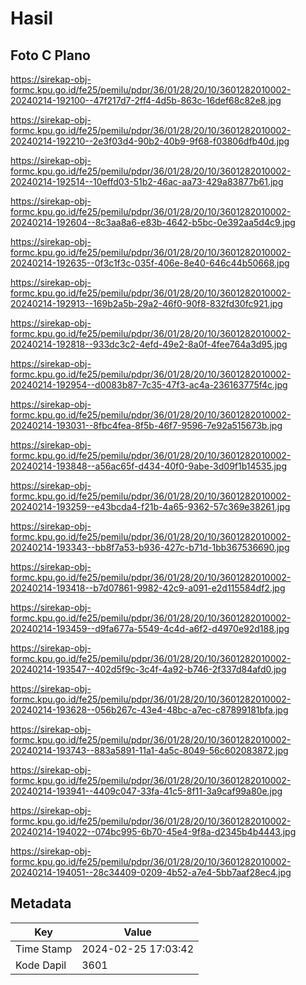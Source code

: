 # Hasil

## Foto C Plano

https://sirekap-obj-formc.kpu.go.id/fe25/pemilu/pdpr/36/01/28/20/10/3601282010002-20240214-192100--47f217d7-2ff4-4d5b-863c-16def68c82e8.jpg

https://sirekap-obj-formc.kpu.go.id/fe25/pemilu/pdpr/36/01/28/20/10/3601282010002-20240214-192210--2e3f03d4-90b2-40b9-9f68-f03806dfb40d.jpg

https://sirekap-obj-formc.kpu.go.id/fe25/pemilu/pdpr/36/01/28/20/10/3601282010002-20240214-192514--10effd03-51b2-46ac-aa73-429a83877b61.jpg

https://sirekap-obj-formc.kpu.go.id/fe25/pemilu/pdpr/36/01/28/20/10/3601282010002-20240214-192604--8c3aa8a6-e83b-4642-b5bc-0e392aa5d4c9.jpg

https://sirekap-obj-formc.kpu.go.id/fe25/pemilu/pdpr/36/01/28/20/10/3601282010002-20240214-192635--0f3c1f3c-035f-406e-8e40-646c44b50668.jpg

https://sirekap-obj-formc.kpu.go.id/fe25/pemilu/pdpr/36/01/28/20/10/3601282010002-20240214-192913--169b2a5b-29a2-46f0-90f8-832fd30fc921.jpg

https://sirekap-obj-formc.kpu.go.id/fe25/pemilu/pdpr/36/01/28/20/10/3601282010002-20240214-192818--933dc3c2-4efd-49e2-8a0f-4fee764a3d95.jpg

https://sirekap-obj-formc.kpu.go.id/fe25/pemilu/pdpr/36/01/28/20/10/3601282010002-20240214-192954--d0083b87-7c35-47f3-ac4a-236163775f4c.jpg

https://sirekap-obj-formc.kpu.go.id/fe25/pemilu/pdpr/36/01/28/20/10/3601282010002-20240214-193031--8fbc4fea-8f5b-46f7-9596-7e92a515673b.jpg

https://sirekap-obj-formc.kpu.go.id/fe25/pemilu/pdpr/36/01/28/20/10/3601282010002-20240214-193848--a56ac65f-d434-40f0-9abe-3d09f1b14535.jpg

https://sirekap-obj-formc.kpu.go.id/fe25/pemilu/pdpr/36/01/28/20/10/3601282010002-20240214-193259--e43bcda4-f21b-4a65-9362-57c369e38261.jpg

https://sirekap-obj-formc.kpu.go.id/fe25/pemilu/pdpr/36/01/28/20/10/3601282010002-20240214-193343--bb8f7a53-b936-427c-b71d-1bb367536690.jpg

https://sirekap-obj-formc.kpu.go.id/fe25/pemilu/pdpr/36/01/28/20/10/3601282010002-20240214-193418--b7d07861-9982-42c9-a091-e2d115584df2.jpg

https://sirekap-obj-formc.kpu.go.id/fe25/pemilu/pdpr/36/01/28/20/10/3601282010002-20240214-193459--d9fa677a-5549-4c4d-a6f2-d4970e92d188.jpg

https://sirekap-obj-formc.kpu.go.id/fe25/pemilu/pdpr/36/01/28/20/10/3601282010002-20240214-193547--402d5f9c-3c4f-4a92-b746-2f337d84afd0.jpg

https://sirekap-obj-formc.kpu.go.id/fe25/pemilu/pdpr/36/01/28/20/10/3601282010002-20240214-193628--056b267c-43e4-48bc-a7ec-c87899181bfa.jpg

https://sirekap-obj-formc.kpu.go.id/fe25/pemilu/pdpr/36/01/28/20/10/3601282010002-20240214-193743--883a5891-11a1-4a5c-8049-56c602083872.jpg

https://sirekap-obj-formc.kpu.go.id/fe25/pemilu/pdpr/36/01/28/20/10/3601282010002-20240214-193941--4409c047-33fa-41c5-8f11-3a9caf99a80e.jpg

https://sirekap-obj-formc.kpu.go.id/fe25/pemilu/pdpr/36/01/28/20/10/3601282010002-20240214-194022--074bc995-6b70-45e4-9f8a-d2345b4b4443.jpg

https://sirekap-obj-formc.kpu.go.id/fe25/pemilu/pdpr/36/01/28/20/10/3601282010002-20240214-194051--28c34409-0209-4b52-a7e4-5bb7aaf28ec4.jpg


## Metadata

| Key        | Value               |
| ---------- | ------------------- |
| Time Stamp | 2024-02-25 17:03:42 |
| Kode Dapil | 3601                |



